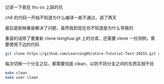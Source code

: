 记录一下我在 thu os 上踩的坑

ch6 的代码一开始不知道为什么编译一直不通过，调了两天

最后是卸掉重装解决了问题，虽然我到现在也不知道是为什么导致的

重装的话除了要重新 clone tsinghua git 上的仓库，还需要 clone 一份测例，需要使用下边的代码
```bash
git clone https://github.com/LearningOS/uCore-Tutorial-Test-2025S.git user
```

每次切换一个分支之后，都需要彻底 clean，以防不同分支之间的东西互相干扰

```bash
make clean
make user clean
```


